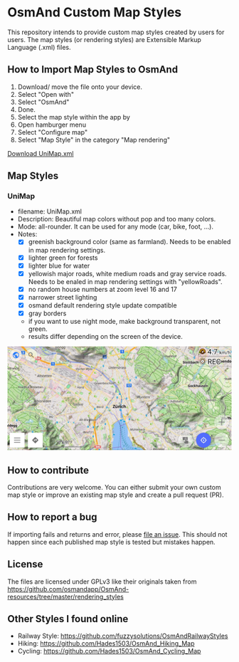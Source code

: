 # OsmAnd Custom Map Styles

This repository intends to provide custom map styles created by users for users.
The map styles (or rendering styles) are Extensible Markup Language (.xml) files.

## How to Import Map Styles to OsmAnd

1. Download/ move the file onto your device.
2. Select "Open with"
3. Select "OsmAnd"
4. Done.
5. Select the map style within the app by
  1. Open hamburger menu
  2. Select "Configure map"
  3. Select "Map Style" in the category "Map rendering"

<a href="https://github.com/basings/OsmAnd-custom-map-styles/blob/main/UniMap.xml" download="UniMap.xml">Download UniMap.xml</a>

## Map Styles

### UniMap

- filename: UniMap.xml
- Description: Beautiful map colors without pop and too many colors.
- Mode: all-rounder. It can be used for any mode (car, bike, foot, ...).
- Notes:
  - [x] greenish background color (same as farmland). Needs to be enabled in map rendering settings.
  - [x] lighter green for forests
  - [x] lighter blue for water
  - [x] yellowish major roads, white medium roads and gray service roads. Needs to be enaled in map rendering settings with "yellowRoads".
  - [x] no random house numbers at zoom level 16 and 17
  - [x] narrower street lighting
  - [x] osmand default rendering style update compatible
  - [x] gray borders
  - if you want to use night mode, make background transparent, not green.
  - results differ depending on the screen of the device.

![test](screenshots/UniMap.jpg)

## How to contribute

Contributions are very welcome. You can either submit your own custom map style or improve an existing map style and create a pull request (PR).

## How to report a bug

If importing fails and returns and error, please [file an issue](https://github.com/basings/OsmAnd-custom-map-styles/issues/new). This should not happen since each published map style is tested but mistakes happen.

## License

The files are licensed under GPLv3 like their originals taken from https://github.com/osmandapp/OsmAnd-resources/tree/master/rendering_styles

## Other Styles I found online

- Railway Style: https://github.com/fuzzysolutions/OsmAndRailwayStyles
- Hiking: https://github.com/Hades1503/OsmAnd_Hiking_Map
- Cycling: https://github.com/Hades1503/OsmAnd_Cycling_Map
